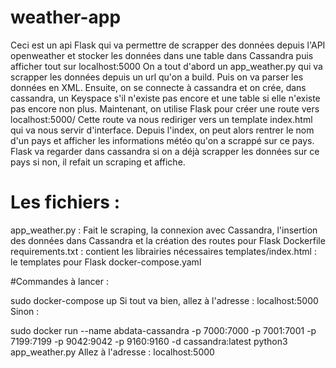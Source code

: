 # weather-app

Ceci est un api Flask qui va permettre de scrapper des données depuis l'API openweather et stocker les données dans une table dans Cassandra puis afficher tout sur localhost:5000
On a tout d'abord un app_weather.py qui va scrapper les données depuis un url qu'on a build. Puis on va parser les données en XML.
Ensuite, on se connecte à cassandra et on crée, dans cassandra, un Keyspace s'il n'existe pas encore et une table si elle n'existe pas encore non plus.
Maintenant, on utilise Flask pour créer une route vers localhost:5000/ 
Cette route va nous rediriger vers un template index.html qui va nous servir d'interface.
Depuis l'index, on peut alors rentrer le nom d'un pays et afficher les informations météo qu'on a scrappé sur ce pays.
Flask va regarder dans cassandra si on a déjà scrapper les données sur ce pays si non, il refait un scraping et affiche.

# Les fichiers :

app_weather.py : Fait le scraping, la connexion avec Cassandra, l'insertion des données dans Cassandra et la création des routes pour Flask
Dockerfile
requirements.txt : contient les librairies nécessaires 
templates/index.html : le templates pour Flask
docker-compose.yaml

#Commandes à lancer : 

sudo docker-compose up
Si tout va bien, allez à l'adresse : localhost:5000
Sinon : 

sudo docker run --name abdata-cassandra -p 7000:7000 -p 7001:7001 -p 7199:7199 -p 9042:9042 -p 9160:9160 -d cassandra:latest
python3 app_weather.py
Allez à l'adresse : localhost:5000
